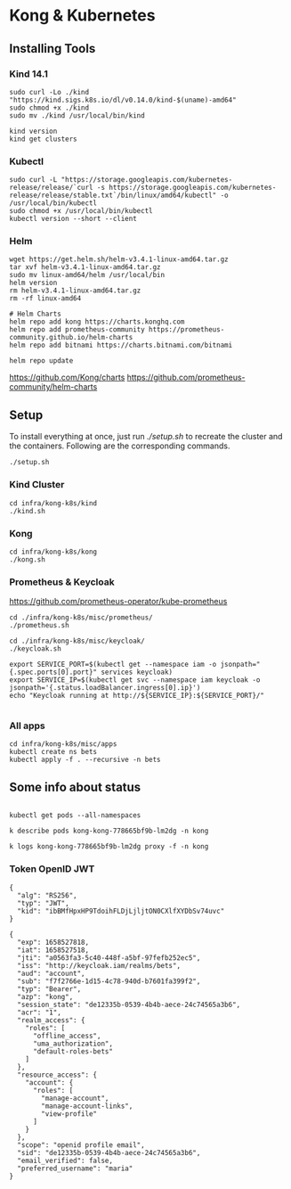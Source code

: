 # Kong & Kubernetes

## Installing Tools

### Kind 14.1
```
sudo curl -Lo ./kind "https://kind.sigs.k8s.io/dl/v0.14.0/kind-$(uname)-amd64"
sudo chmod +x ./kind
sudo mv ./kind /usr/local/bin/kind

kind version
kind get clusters
```

### Kubectl
```
sudo curl -L "https://storage.googleapis.com/kubernetes-release/release/`curl -s https://storage.googleapis.com/kubernetes-release/release/stable.txt`/bin/linux/amd64/kubectl" -o /usr/local/bin/kubectl
sudo chmod +x /usr/local/bin/kubectl
kubectl version --short --client
```

### Helm
```
wget https://get.helm.sh/helm-v3.4.1-linux-amd64.tar.gz
tar xvf helm-v3.4.1-linux-amd64.tar.gz
sudo mv linux-amd64/helm /usr/local/bin
helm version
rm helm-v3.4.1-linux-amd64.tar.gz
rm -rf linux-amd64

# Helm Charts
helm repo add kong https://charts.konghq.com
helm repo add prometheus-community https://prometheus-community.github.io/helm-charts
helm repo add bitnami https://charts.bitnami.com/bitnami

helm repo update

```
https://github.com/Kong/charts
https://github.com/prometheus-community/helm-charts


## Setup

To install everything at once, just run *./setup.sh* to recreate the cluster and the containers. Following are the corresponding commands.

```
./setup.sh

```

### Kind Cluster
```
cd infra/kong-k8s/kind
./kind.sh

```

### Kong
```
cd infra/kong-k8s/kong
./kong.sh

```

### Prometheus & Keycloak

https://github.com/prometheus-operator/kube-prometheus

```
cd ./infra/kong-k8s/misc/prometheus/
./prometheus.sh

cd ./infra/kong-k8s/misc/keycloak/
./keycloak.sh

export SERVICE_PORT=$(kubectl get --namespace iam -o jsonpath="{.spec.ports[0].port}" services keycloak)
export SERVICE_IP=$(kubectl get svc --namespace iam keycloak -o jsonpath='{.status.loadBalancer.ingress[0].ip}')
echo "Keycloak running at http://${SERVICE_IP}:${SERVICE_PORT}/"


```

### All apps

```
cd infra/kong-k8s/misc/apps
kubectl create ns bets
kubectl apply -f . --recursive -n bets

```

## Some info about status

```

kubectl get pods --all-namespaces

k describe pods kong-kong-778665bf9b-lm2dg -n kong

k logs kong-kong-778665bf9b-lm2dg proxy -f -n kong
```

### Token OpenID JWT

```
{
  "alg": "RS256",
  "typ": "JWT",
  "kid": "ibBMfHpxHP9TdoihFLDjLjljtON0CXlfXYDbSv74uvc"
}

{
  "exp": 1658527818,
  "iat": 1658527518,
  "jti": "a0563fa3-5c40-448f-a5bf-97fefb252ec5",
  "iss": "http://keycloak.iam/realms/bets",
  "aud": "account",
  "sub": "f7f2766e-1d15-4c78-940d-b7601fa399f2",
  "typ": "Bearer",
  "azp": "kong",
  "session_state": "de12335b-0539-4b4b-aece-24c74565a3b6",
  "acr": "1",
  "realm_access": {
    "roles": [
      "offline_access",
      "uma_authorization",
      "default-roles-bets"
    ]
  },
  "resource_access": {
    "account": {
      "roles": [
        "manage-account",
        "manage-account-links",
        "view-profile"
      ]
    }
  },
  "scope": "openid profile email",
  "sid": "de12335b-0539-4b4b-aece-24c74565a3b6",
  "email_verified": false,
  "preferred_username": "maria"
}

```